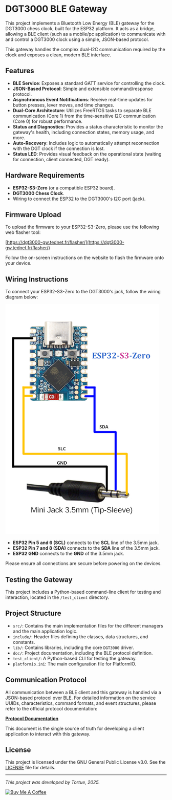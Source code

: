 # DGT3000 BLE Gateway

This project implements a Bluetooth Low Energy (BLE) gateway for the DGT3000 chess clock, built for the ESP32 platform. It acts as a bridge, allowing a BLE client (such as a mobile/pc application) to communicate with and control a DGT3000 clock using a simple, JSON-based protocol.

This gateway handles the complex dual-I2C communication required by the clock and exposes a clean, modern BLE interface.

## Features

-   **BLE Service**: Exposes a standard GATT service for controlling the clock.
-   **JSON-Based Protocol**: Simple and extensible command/response protocol.
-   **Asynchronous Event Notifications**: Receive real-time updates for button presses, lever moves, and time changes.
-   **Dual-Core Architecture**: Utilizes FreeRTOS tasks to separate BLE communication (Core 1) from the time-sensitive I2C communication (Core 0) for robust performance.
-   **Status and Diagnostics**: Provides a status characteristic to monitor the gateway's health, including connection states, memory usage, and more.
-   **Auto-Recovery**: Includes logic to automatically attempt reconnection with the DGT clock if the connection is lost.
-   **Status LED**: Provides visual feedback on the operational state (waiting for connection, client connected, DGT ready).

## Hardware Requirements

-   **ESP32-S3-Zero** (or a compatible ESP32 board).
-   **DGT3000 Chess Clock**.
-   Wiring to connect the ESP32 to the DGT3000's I2C port (jack).


## Firmware Upload

To upload the firmware to your ESP32-S3-Zero, please use the following web flasher tool:

[https://dgt3000-gw.tednet.fr/flasher/](https://dgt3000-gw.tednet.fr/flasher/)

Follow the on-screen instructions on the website to flash the firmware onto your device.

## Wiring Instructions

To connect your ESP32-S3-Zero to the DGT3000's jack, follow the wiring diagram below:

![wiring diagram](doc/Wire_Schemas.png)

*   **ESP32 Pin 5 and 6 (SCL)** connects to the **SCL** line of the 3.5mm jack.
*   **ESP32 Pin 7 and 8 (SDA)** connects to the **SDA** line of the 3.5mm jack.
*   **ESP32 GND** connects to the **GND** of the 3.5mm jack.

Please ensure all connections are secure before powering on the devices.

## Testing the Gateway

This project includes a Python-based command-line client for testing and interaction, located in the `/test_client` directory.

## Project Structure

-   `src/`: Contains the main implementation files for the different managers and the main application logic.
-   `include/`: Header files defining the classes, data structures, and constants.
-   `lib/`: Contains libraries, including the core `DGT3000` driver.
-   `doc/`: Project documentation, including the BLE protocol definition.
-   `test_client/`: A Python-based CLI for testing the gateway.
-   `platformio.ini`: The main configuration file for PlatformIO.

## Communication Protocol

All communication between a BLE client and this gateway is handled via a JSON-based protocol over BLE. For detailed information on the service UUIDs, characteristics, command formats, and event structures, please refer to the official protocol documentation:

**[Protocol Documentation](./doc/PROTOCOL.md)**

This document is the single source of truth for developing a client application to interact with this gateway.

## License

This project is licensed under the GNU General Public License v3.0. See the [LICENSE](https://www.gnu.org/licenses/gpl-3.0.html) file for details.

---

*This project was developed by Tortue, 2025.*

[![Buy Me A Coffee](https://media.giphy.com/media/GNBCVMv6XobnMUMYJG/giphy.gif)](https://buymeacoffee.com/tortue)
